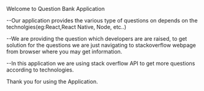 Welcome to Question Bank Application

--Our application provides the various type of questions on depends on the technolgies(eg:React,React Native, Node, etc..)

--We are providing the question which developers are are raised, 
to get solution for the questions we are just navigating to stackoverflow webpage from browser where you may get information.

--In this application we are using stack overflow API to get more questions according to technologies.

Thank you for using the Application.

